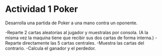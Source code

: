 # Actividad 1 Poker
Desarrolla una partida de Poker a una mano contra un oponente.

-Reparte 2 cartas aleatorias al jugador y muestralas por consola. (A la misma vez la maquina tiene que recibir sus dos cartas de forma interna.)
-Reparte directamente las 5 cartas centrales.
-Muestra las cartas del contrario.
-Calcula el ganador y el perdedor.
